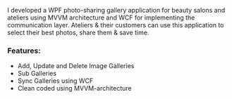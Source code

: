 I developed a WPF photo-sharing gallery application for beauty salons and ateliers using MVVM architecture and WCF for implementing the communication layer.
Ateliers & their customers can use this application to select their best photos, share them & save time.

### Features:
- Add, Update and Delete Image Galleries
- Sub Galleries
- Sync Galleries using WCF
- Clean coded using MVVM-architecture
